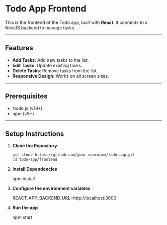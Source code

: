 # Todo App Frontend

This is the frontend of the Todo app, built with **React**. It connects to a NestJS backend to manage tasks.

---

## Features

- **Add Tasks**: Add new tasks to the list.
- **Edit Tasks**: Update existing tasks.
- **Delete Tasks**: Remove tasks from the list.
- **Responsive Design**: Works on all screen sizes.

---

## Prerequisites

- Node.js (v18+)
- npm (v9+)

---

## Setup Instructions

1. **Clone the Repository**:
   ```bash
   git clone https://github.com/your-username/todo-app.git
   cd todo-app/frontend


2. **Install Dependencies**

   npm install


3. **Configure the environment variables**

   REACT_APP_BACKEND_URL=http://localhost:3000


4. **Run the app**

    npm start